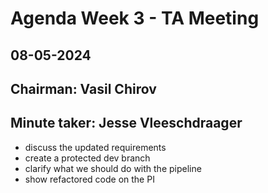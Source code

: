 # Agenda Week 3 - TA Meeting

## 08-05-2024

## Chairman: Vasil Chirov
## Minute taker: Jesse Vleeschdraager

- discuss the updated requirements
- create a protected dev branch
- clarify what we should do with the pipeline
- show refactored code on the PI